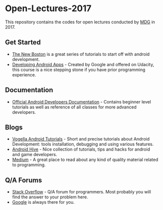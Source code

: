 # Open-Lectures-2017
This repository contains the codes for open lectures conducted by [MDG](https://mdg.sdslabs.co/) in 2017.

## Get Started
* [The New Boston](https://www.youtube.com/playlist?list=PL6gx4Cwl9DGBsvRxJJOzG4r4k_zLKrnxl) is a great series of tutorials to start off with android development.
* [Developing Android Apps](https://in.udacity.com/course/android-development-for-beginners--ud837) - Created by Google and offered on Udacity, this course is a nice stepping stone if you have prior programming experience.

## Documentation
* [Official Android Developers Documentation](https://developer.android.com/training/index.html) - Contains beginner level tutorials as well as reference of all classes for more advanced developers.

## Blogs
* [Vogella Android Tutorials](http://www.vogella.com/tutorials/android.html) - Short and precise tutorials about Android Development: tools installation, debugging and using various features.
* [Android Hive](https://www.androidhive.info/) - Nice collection of tutorials, tips and hacks for android and game developers.
* [Medium](https://medium.com/) - A great place to read about any kind of quality material related to programming.

## Q/A Forums
* [Stack Overflow](https://stackoverflow.com/) -  Q/A forum for programmers. Most probably you will find the answer to your problem here.
* [Google](https://www.google.co.in/) is always there for you.
